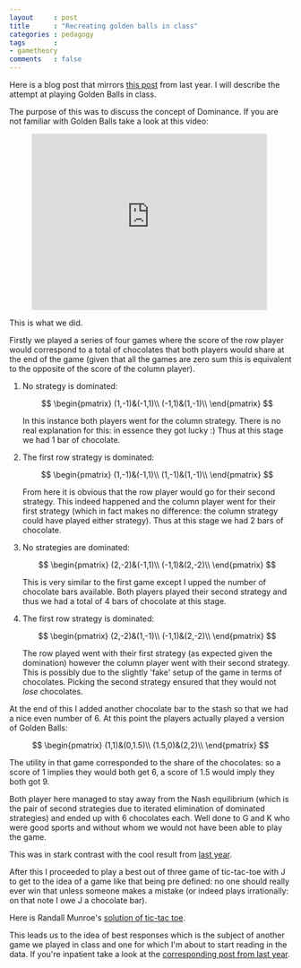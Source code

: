 ```yaml
---
layout     : post
title      : "Recreating golden balls in class"
categories : pedagogy
tags       :
- gametheory
comments   : false
---
```


Here is a blog post that mirrors [this post](http://drvinceknight.blogspot.co.uk/2014/02/an-attempt-at-golden-balls-in-class.html) from last year.
I will describe the attempt at playing Golden Balls in class.

The purpose of this was to discuss the concept of Dominance.
If you are not familiar with Golden Balls take a look at this video:

<div class="video">
    <figure>
    <iframe width="420" height="315" src="https://www.youtube.com/embed/p3Uos2fzIJ0" frameborder="0" allowfullscreen></iframe>
    </figure>
</div>

This is what we did.

Firstly we played a series of four games where the score of the row player would correspond to a total of chocolates that both players would share at the end of the game (given that all the games are zero sum this is equivalent to the opposite of the score of the column player).

1. No strategy is dominated:

    $$
    \begin{pmatrix}
    (1,-1)&(-1,1)\\
    (-1,1)&(1,-1)\\
    \end{pmatrix}
    $$

    In this instance both players went for the column strategy.
    There is no real explanation for this: in essence they got lucky :)
    Thus at this stage we had 1 bar of chocolate.

2. The first row strategy is dominated:

    $$
    \begin{pmatrix}
    (1,-1)&(-1,1)\\
    (1,-1)&(1,-1)\\
    \end{pmatrix}
    $$

    From here it is obvious that the row player would go for their second strategy.
    This indeed happened and the column player went for their first strategy (which in fact makes no difference: the column strategy could have played either strategy).
    Thus at this stage we had 2 bars of chocolate.

3. No strategies are dominated:

    $$
    \begin{pmatrix}
    (2,-2)&(-1,1)\\
    (-1,1)&(2,-2)\\
    \end{pmatrix}
    $$

    This is very similar to the first game except I upped the number of chocolate bars available.
    Both players played their second strategy and thus we had a total of 4 bars of chocolate at this stage.

4. The first row strategy is dominated:

    $$
    \begin{pmatrix}
    (2,-2)&(1,-1)\\
    (-1,1)&(2,-2)\\
    \end{pmatrix}
    $$

    The row played went with their first strategy (as expected given the domination) however the column player went with their second strategy.
    This is possibly due to the slightly 'fake' setup of the game in terms of chocolates.
    Picking the second strategy ensured that they would not _lose_ chocolates.

At the end of this I added another chocolate bar to the stash so that we had a nice even number of 6.
At this point the players actually played a version of Golden Balls:

$$
\begin{pmatrix}
(1,1)&(0,1.5)\\
(1.5,0)&(2,2)\\
\end{pmatrix}
$$

The utility in that game corresponded to the share of the chocolates: so a score of 1 implies they would both get 6, a score of 1.5 would imply they both got 9.

Both player here managed to stay away from the Nash equilibrium (which is the pair of second strategies due to iterated elimination of dominated strategies) and ended up with 6 chocolates each.
Well done to G and K who were good sports and without whom we would not have been able to play the game.

This was in stark contrast with the cool result from [last year](http://drvinceknight.blogspot.co.uk/2014/02/an-attempt-at-golden-balls-in-class.html).

After this I proceeded to play a best out of three game of tic-tac-toe with J to get to the idea of a game like that being pre defined: no one should really ever win that unless someone makes a mistake (or indeed plays irrationally: on that note I owe J a chocolate bar).

Here is Randall Munroe's [solution of tic-tac toe](http://xkcd.com/832/).

This leads us to the idea of best responses which is the subject of another game we played in class and one for which I'm about to start reading in the data.
If you're inpatient take a look at the [corresponding post from last year](http://drvinceknight.blogspot.co.uk/2014/02/best-responses-to-mixed-strategies-in.html).
